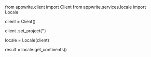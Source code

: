 from appwrite.client import Client
from appwrite.services.locale import Locale

client = Client()

client
    .set_project('')

locale = Locale(client)

result = locale.get_continents()
